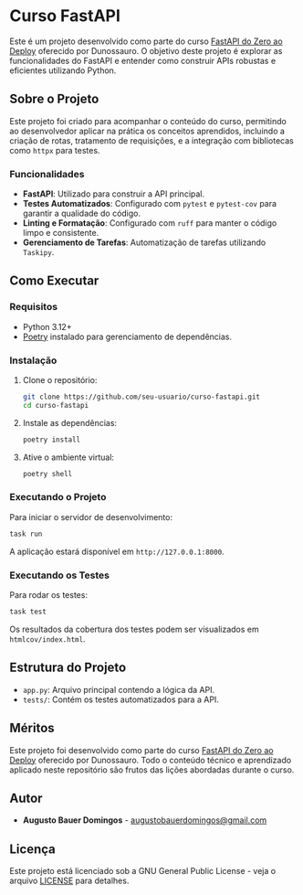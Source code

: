 # Curso FastAPI

Este é um projeto desenvolvido como parte do curso [FastAPI do Zero ao Deploy](https://fastapidozero.dunossauro.com/) oferecido por Dunossauro. O objetivo deste projeto é explorar as funcionalidades do FastAPI e entender como construir APIs robustas e eficientes utilizando Python.

## Sobre o Projeto

Este projeto foi criado para acompanhar o conteúdo do curso, permitindo ao desenvolvedor aplicar na prática os conceitos aprendidos, incluindo a criação de rotas, tratamento de requisições, e a integração com bibliotecas como `httpx` para testes.

### Funcionalidades

- **FastAPI**: Utilizado para construir a API principal.
- **Testes Automatizados**: Configurado com `pytest` e `pytest-cov` para garantir a qualidade do código.
- **Linting e Formatação**: Configurado com `ruff` para manter o código limpo e consistente.
- **Gerenciamento de Tarefas**: Automatização de tarefas utilizando `Taskipy`.

## Como Executar

### Requisitos

- Python 3.12+
- [Poetry](https://python-poetry.org/) instalado para gerenciamento de dependências.

### Instalação

1. Clone o repositório:

    ```bash
    git clone https://github.com/seu-usuario/curso-fastapi.git
    cd curso-fastapi
    ```

2. Instale as dependências:

    ```bash
    poetry install
    ```

3. Ative o ambiente virtual:

    ```bash
    poetry shell
    ```

### Executando o Projeto

Para iniciar o servidor de desenvolvimento:

```bash
task run
```

A aplicação estará disponível em `http://127.0.0.1:8000`.

### Executando os Testes

Para rodar os testes:

```bash
task test
```

Os resultados da cobertura dos testes podem ser visualizados em `htmlcov/index.html`.

## Estrutura do Projeto

- `app.py`: Arquivo principal contendo a lógica da API.
- `tests/`: Contém os testes automatizados para a API.

## Méritos

Este projeto foi desenvolvido como parte do curso [FastAPI do Zero ao Deploy](https://fastapidozero.dunossauro.com/) oferecido por Dunossauro. Todo o conteúdo técnico e aprendizado aplicado neste repositório são frutos das lições abordadas durante o curso.

## Autor

- **Augusto Bauer Domingos** - [augustobauerdomingos@gmail.com](mailto:augustobauerdomingos@gmail.com)


## Licença

Este projeto está licenciado sob a GNU General Public License - veja o arquivo [LICENSE](LICENSE) para detalhes.

